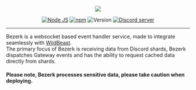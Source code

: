<p style="text-align:center;">
<img src="http://i.imgur.com/ChKIOlj.png"></p>

<p align="center">
<a href="http://nodejs.org"><img src="https://img.shields.io/badge/Node.js-6.9.1-blue.svg" alt="Node JS"></a>
<a href="http://npmjs.com"><img src="https://img.shields.io/badge/npm-4.0.5-blue.svg" alt="npm"></a>
<a><img src="https://img.shields.io/badge/Version-2.0.0-blue.svg" alt="Version"></a>
<a href="https://discord.gg/0cFoiR5QVh5LZlQO"><img src="https://discordapp.com/api/guilds/110462143152803840/widget.png" alt="Discord server"></a>
<br>
</p>

---
Bezerk is a websocket based event handler service, made to integrate seamlessly with [WildBeast](https://github.com/TheSharks/WildBeast).  
The primary focus of Bezerk is receiving data from Discord shards, Bezerk dispatches Gateway events and has the ability to request cached data directly from shards.

#### Please note, Bezerk processes sensitive data, please take caution when deploying.